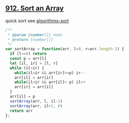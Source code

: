 ## [912. Sort an Array](https://leetcode.com/problems/sort-an-array/)

quick sort
see [algorithms-sort](../algorithms/sort.md)
```js
/**
 * @param {number[]} nums
 * @return {number[]}
 */
var sortArray = function(arr, l=0, r=arr.length-1) {
  if (l>=r) return
  const p = arr[l]
  let [il, ir] = [l, r]
  while (il<ir) {
    while(il<ir && arr[ir]>=p) ir--
    arr[il] = arr[ir]
    while(il<ir && arr[il]< p) il++
    arr[ir] = arr[il]
  }
  arr[il] = p
  sortArray(arr, l, il-1)
  sortArray(arr, il+1, r)
  return arr
};
```

